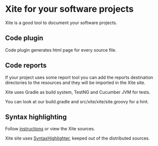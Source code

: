 
Xite for your software projects
===============================

Xite is a good tool to document your software projects.


Code plugin
-----------

Code plugin generates html page for every source file.


Code reports
------------

If your project uses some report tool you can add the reports destination directories to the resources and they will be imported in the Xite site.

Xite uses Gradle as build system, TestNG and Cucumber JVM for tests.

You can look at our build.gradle and src/xite/xite/site.groovy for a hint. 


Syntax highlighting
-------------------

Follow <a href="/xite/code-highlighting.html">instructions</a> or view the Xite sources.

Xite site uses <a href="http://alexgorbatchev.com/SyntaxHighlighter/">SyntaxHighlighter</a>, keeped out of the distributed sources.

